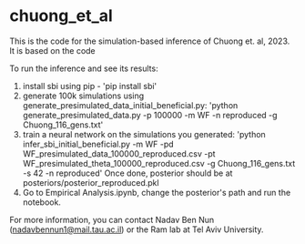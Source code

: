 # chuong_et_al

This is the code for the simulation-based inference of Chuong et. al, 2023.
It is based on the code 

To run the inference and see its results:

1. install sbi using pip - 'pip install sbi'
2. generate 100k simulations using generate_presimulated_data_initial_beneficial.py:
    'python generate_presimulated_data.py -p 100000 -m WF -n reproduced -g Chuong_116_gens.txt'
3. train a neural network on the simulations you generated:
    'python infer_sbi_initial_beneficial.py -m WF -pd WF_presimulated_data_100000_reproduced.csv -pt WF_presimulated_theta_100000_reproduced.csv -g Chuong_116_gens.txt -s 42 -n reproduced'
    Once done, posterior should be at posteriors/posterior_reproduced.pkl
4. Go to Empirical Analysis.ipynb, change the posterior's path and run the notebook. 

For more information, you can contact Nadav Ben Nun (nadavbennun1@mail.tau.ac.il) or the Ram lab at Tel Aviv University.